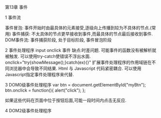 第13章  事件

1 事件流

事件冒泡: 事件开始时由最具体的元素接受,逐级向上传播到较为不具体的节点.(常用)
事件捕获: 不太具体的节点更早接收到事件,而最具体的节点最后接收到事件.
DOM事件流: 事件捕获阶段, 处于目标阶段, 事件冒泡阶段

2 事件处理程序
input  onclick 事件
缺点:时差问题. 可能事件的函数没有被解析就被触发. 可以使用try-catch使错误不浮出水面. onclick="try{showMessage();}catch(ex){}"
    扩展事件处理程序的作用域链在不同浏览器中会导致不同结果.
    Html 与 Javascript 代码紧密耦合.   可以使用Javascript指定事件处理程序来代替.

3 DOM0级事件处理程序
var btn = document.getElementById("myBtn");
btn.onclick = function(){
    alert("click");
};    

如果这些代码在页面中位于按钮后面,可能一段时间内点击无反应.

4 DOM2级事件处理程序
